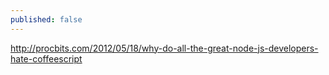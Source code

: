 ```yaml
---
published: false
---
```


http://procbits.com/2012/05/18/why-do-all-the-great-node-js-developers-hate-coffeescript
